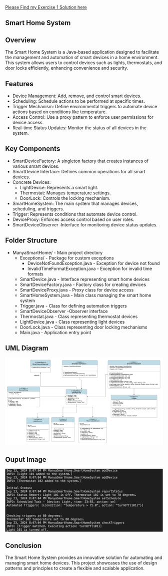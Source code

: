 [Please Find my Exercise 1 Solution here ](https://github.com/Manya72/Educational_Initiatives_Q1)
## Smart Home System

## Overview
The Smart Home System is a Java-based application designed to facilitate the management and automation of smart devices in a home environment. This system allows users to control devices such as lights, thermostats, and door locks efficiently, enhancing convenience and security.

## Features
- Device Management: Add, remove, and control smart devices.
- Scheduling: Schedule actions to be performed at specific times.
- Trigger Mechanism: Define environmental triggers to automate device actions based on conditions like temperature.
- Access Control: Use a proxy pattern to enforce user permissions for device access.
- Real-time Status Updates: Monitor the status of all devices in the system.

## Key Components
- SmartDeviceFactory: A singleton factory that creates instances of various smart devices.
- SmartDevice Interface: Defines common operations for all smart devices.
- Concrete Devices:
  - LightDevice: Represents a smart light.
  - Thermostat: Manages temperature settings.
  - DoorLock: Controls the locking mechanism.
- SmartHomeSystem: The main system that manages devices, scheduling, and triggers.
- Trigger: Represents conditions that automate device control.
- DeviceProxy: Enforces access control based on user roles.
- SmartDeviceObserver :Interface for monitoring device status updates.

## Folder Structure

- ManyaSmartHome/ - Main project directory
  - Exceptions/ - Package for custom exceptions
    - DeviceNotFoundException.java - Exception for device not found
    - InvalidTimeFormatException.java - Exception for invalid time formats
  - SmartDevice.java - Interface representing smart home devices
  - SmartDeviceFactory.java - Factory class for creating devices
  - SmartDeviceProxy.java - Proxy class for device access
  - SmartHomeSystem.java - Main class managing the smart home system
  - Trigger.java - Class for defining automation triggers
  - SmartDeviceObserver -Observer interface 
  - Thermostat.java - Class representing thermostat devices
  - LightDevice.java - Class representing light devices
  - DoorLock.java - Class representing door locking mechanisms
  - Main.java - Application entry point

## UML Diagram
![UML Diagram](image1.png)

## Ouput Image
![Output 1](image2.png)


## Conclusion
The Smart Home System provides an innovative solution for automating and managing smart home devices. This project showcases the use of design patterns and principles to create a flexible and scalable application.
